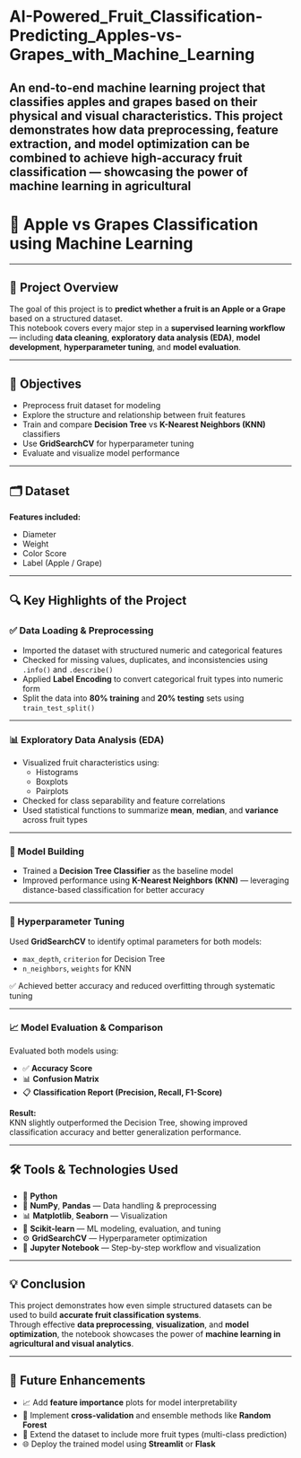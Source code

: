# AI-Powered_Fruit_Classification-Predicting_Apples-vs-Grapes_with_Machine_Learning
An end-to-end machine learning project that classifies apples and grapes based on their physical and visual characteristics. This project demonstrates how data preprocessing, feature extraction, and model optimization can be combined to achieve high-accuracy fruit classification — showcasing the power of machine learning in agricultural 
---

# 🍎 Apple vs Grapes Classification using Machine Learning

---

## 📌 Project Overview  
The goal of this project is to **predict whether a fruit is an Apple or a Grape** based on a structured dataset.  
This notebook covers every major step in a **supervised learning workflow** — including **data cleaning**, **exploratory data analysis (EDA)**, **model development**, **hyperparameter tuning**, and **model evaluation**.

---

## 🎯 Objectives  
- Preprocess fruit dataset for modeling  
- Explore the structure and relationship between fruit features  
- Train and compare **Decision Tree** vs **K-Nearest Neighbors (KNN)** classifiers  
- Use **GridSearchCV** for hyperparameter tuning  
- Evaluate and visualize model performance  

---

## 🗂️ Dataset  

**Features included:**  
- Diameter  
- Weight  
- Color Score  
- Label (Apple / Grape)  

---

## 🔍 Key Highlights of the Project  

### ✅ Data Loading & Preprocessing  
- Imported the dataset with structured numeric and categorical features  
- Checked for missing values, duplicates, and inconsistencies using `.info()` and `.describe()`  
- Applied **Label Encoding** to convert categorical fruit types into numeric form  
- Split the data into **80% training** and **20% testing** sets using `train_test_split()`  

---

### 📊 Exploratory Data Analysis (EDA)  
- Visualized fruit characteristics using:  
  - Histograms  
  - Boxplots  
  - Pairplots  
- Checked for class separability and feature correlations  
- Used statistical functions to summarize **mean**, **median**, and **variance** across fruit types  

---

### 🤖 Model Building  
- Trained a **Decision Tree Classifier** as the baseline model  
- Improved performance using **K-Nearest Neighbors (KNN)** — leveraging distance-based classification for better accuracy  

---

### 🔧 Hyperparameter Tuning  
Used **GridSearchCV** to identify optimal parameters for both models:  
- `max_depth`, `criterion` for Decision Tree  
- `n_neighbors`, `weights` for KNN  

✅ Achieved better accuracy and reduced overfitting through systematic tuning  

---

### 📈 Model Evaluation & Comparison  
Evaluated both models using:  
- ✅ **Accuracy Score**  
- 📊 **Confusion Matrix**  
- 📋 **Classification Report (Precision, Recall, F1-Score)**  

**Result:**  
KNN slightly outperformed the Decision Tree, showing improved classification accuracy and better generalization performance.  

---

## 🛠 Tools & Technologies Used  
- 🐍 **Python**  
- 🧮 **NumPy**, **Pandas** — Data handling & preprocessing  
- 📊 **Matplotlib**, **Seaborn** — Visualization  
- 🤖 **Scikit-learn** — ML modeling, evaluation, and tuning  
- ⚙️ **GridSearchCV** — Hyperparameter optimization  
- 📓 **Jupyter Notebook** — Step-by-step workflow and visualization  

---

## 💡 Conclusion  
This project demonstrates how even simple structured datasets can be used to build **accurate fruit classification systems**.  
Through effective **data preprocessing**, **visualization**, and **model optimization**, the notebook showcases the power of **machine learning in agricultural and visual analytics**.  

---

## 🔮 Future Enhancements  
- 📈 Add **feature importance** plots for model interpretability  
- 🧠 Implement **cross-validation** and ensemble methods like **Random Forest**  
- 🍊 Extend the dataset to include more fruit types (multi-class prediction)  
- 🌐 Deploy the trained model using **Streamlit** or **Flask**
